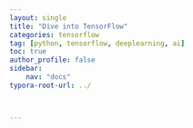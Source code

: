 ```yaml
---
layout: single
title: "Dive into TensorFlow"
categories: tensorflow
tag: [python, tensorflow, deeplearning, ai]
toc: true
author_profile: false
sidebar:
    nav: "docs"
typora-root-url: ../



---
```


